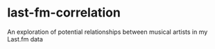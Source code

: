# last-fm-correlation
An exploration of potential relationships between musical artists in my Last.fm data
